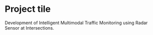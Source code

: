 # Project tile
Development of Intelligent Multimodal Traffic Monitoring using Radar Sensor at Intersections.
